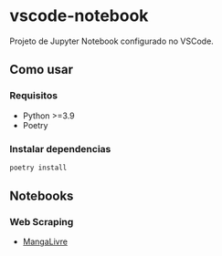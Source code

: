 # vscode-notebook
Projeto de Jupyter Notebook configurado no VSCode.

## Como usar

### Requisitos
- Python >=3.9
- Poetry

### Instalar dependencias
```sh
poetry install
```

## Notebooks

### Web Scraping
- [MangaLivre](./notebooks/manga_livre.ipynb)
